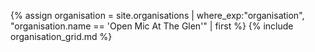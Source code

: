 {% assign organisation = site.organisations 
    | where_exp:"organisation", "organisation.name == 'Open Mic At The Glen'"
    | first %}
{% include organisation_grid.md %}